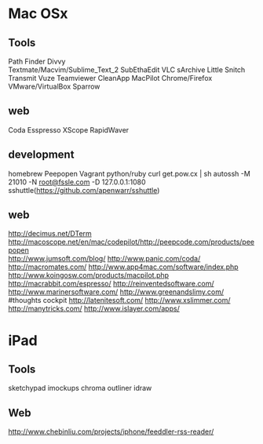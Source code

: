 Mac OSx
====

Tools
----                         
Path Finder
Divvy                        
Textmate/Macvim/Sublime_Text_2
SubEthaEdit
VLC
sArchive
Little Snitch
Transmit
Vuze
Teamviewer
CleanApp
MacPilot
Chrome/Firefox   
VMware/VirtualBox 
Sparrow

web
----
Coda
Esspresso
XScope
RapidWaver

development
----
homebrew
Peepopen
Vagrant
python/ruby
curl get.pow.cx | sh 
autossh -M 21010 -N root@fssle.com -D 127.0.0.1:1080
sshuttle(https://github.com/apenwarr/sshuttle)
              

web
----
http://decimus.net/DTerm
http://macoscope.net/en/mac/codepilot/http://peepcode.com/products/peepopen  
http://www.jumsoft.com/blog/
http://www.panic.com/coda/
http://macromates.com/
http://www.app4mac.com/software/index.php
http://www.koingosw.com/products/macpilot.php
http://macrabbit.com/espresso/
http://reinventedsoftware.com/
http://www.marinersoftware.com/
http://www.greenandslimy.com/  #thoughts cockpit
http://latenitesoft.com/
http://www.xslimmer.com/
http://manytricks.com/
http://www.islayer.com/apps/ 

iPad
====

Tools
----
sketchypad
imockups
chroma
outliner
idraw

Web
----
http://www.chebinliu.com/projects/iphone/feeddler-rss-reader/
